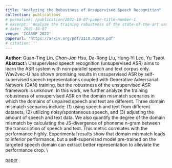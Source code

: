 ```yaml
---
title: "Analyzing the Robustness of Unsupervised Speech Recognition"
collection: publications
# permalink: /publication/2021-10-07-paper-title-number-1
# excerpt: 'Analyze the training robustness of the state-of-the-art unsupervised ASR Wav2vec-U.'
# date: 2021-10-07
venue: 'ICASSP 2022'
paperurl: 'https://arxiv.org/pdf/2110.03509.pdf'
# citation: ''
---
```

**Author**: Guan-Ting Lin<sup>*</sup>, Chan-Jan Hsu<sup>*</sup>, Da-Rong Liu, Hung-Yi Lee, Yu Tsao\\
**Abstract**:\\
Unsupervised speech recognition (unsupervised ASR) aims to learn the ASR system with non-parallel speech and text corpus only. Wav2vec-U has shown promising results in unsupervised ASR by self-supervised speech representations coupled with Generative Adversarial Network (GAN) training, but the robustness of the unsupervised ASR framework is unknown. In this work, we further analyze the training robustness of unsupervised ASR on the domain mismatch scenarios in which the domains of unpaired speech and text are different. Three domain mismatch scenarios include: (1) using speech and text from different datasets, (2) utilizing noisy/spontaneous speech, and (3) adjusting the amount of speech and text data. We also quantify the degree of the domain mismatch by calculating the JS-divergence of phoneme n-gram between the transcription of speech and text. This metric correlates with the performance highly. Experimental results show that domain mismatch leads to inferior performance, but a self-supervised model pre-trained on the targeted speech domain can extract better representation to alleviate the performance drop. \\

[paper](https://arxiv.org/pdf/2110.03509.pdf)
